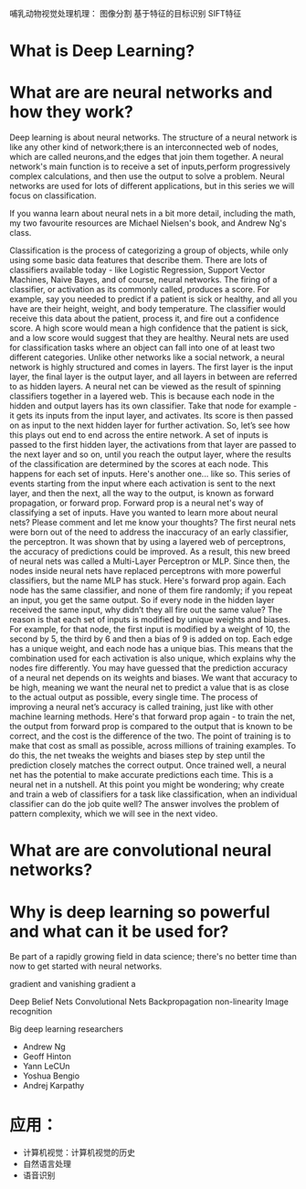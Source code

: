 
哺乳动物视觉处理机理：
图像分割
基于特征的目标识别 SIFT特征

# What is Deep Learning?
# What are are neural networks and how they work?

Deep learning is about neural networks.
The structure of a neural network is like any other kind of network;there is an interconnected web of nodes, which are called neurons,and the edges that join them together.
A neural network's main function is to receive a set of inputs,perform progressively complex calculations,
and then use the output to solve a problem.
Neural networks are used for lots of different applications, but in this series we will focus on classification.

If you wanna learn about neural nets in a bit more detail, including the math,
my two favourite resources are Michael Nielsen's book, and Andrew Ng's class.



Classification is the process of categorizing a group of objects, while only using some basic data features that describe them.
There are lots of classifiers available today - like Logistic Regression, Support Vector Machines, Naive Bayes, and of course, neural networks.
The firing of a classifier, or activation as its commonly called, produces a score.
For example, say you needed to predict if a patient is sick or healthy, and all you have are their height, weight, and body temperature. The classifier would receive this data about the patient, process it, and fire out a confidence score. A high score would mean a high confidence that the patient is sick, and a low score would suggest that they are healthy.
Neural nets are used for classification tasks where an object can fall
into one of at least two different categories.
Unlike other networks like a social network,
a neural network is highly structured and comes in layers.
The first layer is the input layer,
the final layer is the output layer,
and all layers in between are referred to as hidden layers.
A neural net can be viewed as the result of spinning classifiers together in a layered web.
This is because each node in the hidden and output layers has its own classifier.
Take that node for example -
it gets its inputs from the input layer, and activates.
Its score is then passed on as input to the next hidden layer for further activation.
So,
let’s see how this plays out end to end across the entire network.
A set of inputs is passed to the first hidden layer,
the activations from that layer are passed to the next layer and so on,
until you reach the output layer,
where the results of the classification are determined by the scores at each node.
This happens for each set of inputs.
Here's another one...
like so.
This series of events starting from the input where each activation is sent to the next layer,
and then the next, all the way to the output,
is known as forward propagation, or forward prop.
Forward prop is a neural net's way of classifying a set of inputs.
Have you wanted to learn more about neural nets?
Please comment and let me know your thoughts?
The first neural nets were born out of the need to address the inaccuracy of an early classifier, the perceptron.
It was shown that by using a layered web of perceptrons,
the accuracy of predictions could be improved.
As a result, this new breed of neural nets was called a Multi-Layer Perceptron or MLP.
Since then, the nodes inside neural nets have replaced perceptrons with more powerful classifiers,
but the name MLP has stuck.
Here's forward prop again.
Each node has the same classifier, and none of them fire randomly;
if you repeat an input, you get the same output.
So if every node in the hidden layer received the same input,
why didn’t they all fire out the same value?
The reason is that each set of inputs is modified by unique weights and biases.
For example, for that node,
the first input is modified by a weight of 10,
the second by 5, the third by 6 and then a bias of 9 is added on top.
Each edge has a unique weight, and each node has a unique bias.
This means that the combination used for each activation is also unique,
which explains why the nodes fire differently.
You may have guessed that the prediction accuracy of a neural net depends on its weights and biases.
We want that accuracy to be high,
meaning we want the neural net to predict a value that is as close to the actual output as possible,
every single time.
The process of improving a neural net’s accuracy is called training,
just like with other machine learning methods.
Here's that forward prop again -
to train the net, the output from forward prop is compared to the output that is known to be correct,
and the cost is the difference of the two.
The point of training is to make that cost as small as possible, across millions of training examples.
To do this, the net tweaks the weights and biases step by step
until the prediction closely matches the correct output.
Once trained well, a neural net has the potential to make accurate predictions each time.
This is a neural net in a nutshell.
At this point you might be wondering;
why create and train a web of classifiers for a task like classification,
when an individual classifier can do the job quite well?
The answer involves the problem of pattern complexity, which we will see in the next video.

# What are are convolutional neural networks?

# Why is deep learning so powerful and what can it be used for?
Be part of a rapidly growing field in data science; there's no better time than now to get started with neural networks.

gradient and vanishing gradient a

Deep Belief Nets
Convolutional Nets
Backpropagation
non-linearity
Image recognition

Big deep learning researchers
* Andrew Ng
* Geoff Hinton
* Yann LeCUn
* Yoshua Bengio
* Andrej Karpathy


# 应用：
* 计算机视觉：计算机视觉的历史
* 自然语言处理
* 语音识别